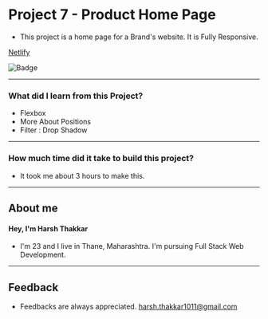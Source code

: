 # **Project 7 - Product Home Page**

- This project is a home page for a Brand's website. It is Fully Responsive.

[Netlify](https://product-home-page-harshcodes.netlify.app/)

![Badge](https://img.shields.io/badge/Netlify-Link-green)

---

### **What did I learn from this Project?**

- Flexbox
- More About Positions
- Filter : Drop Shadow

---

### **How much time did it take to build this project?**

- It took me about 3 hours to make this.  

---

## **About me**

#### **Hey, I'm Harsh Thakkar**

- I'm 23 and I live in Thane, Maharashtra. I'm pursuing Full Stack Web Development.

---

## **Feedback**
- Feedbacks are always appreciated. harsh.thakkar1011@gmail.com